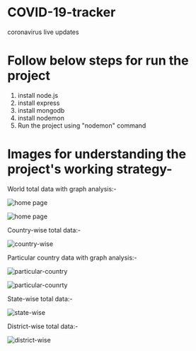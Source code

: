 # COVID-19-tracker
coronavirus live updates

# Follow below steps for run  the project

1. install node.js
2. install express
3. install mongodb
4. install nodemon
5. Run the project using "nodemon" command


# Images for understanding the project's working strategy-

World total data with graph analysis:-

![home page](https://github.com/luckykumarirai/COVID-19-tracker/blob/master/screenshorts/Screenshot%20from%202020-08-28%2017-42-48.png)

![home page](https://github.com/luckykumarirai/COVID-19-tracker/blob/master/screenshorts/Screenshot%20from%202020-08-28%2017-43-46.png)

Country-wise total data:-

![country-wise](https://github.com/luckykumarirai/COVID-19-tracker/blob/master/screenshorts/Screenshot%20from%202020-08-28%2017-44-11.png)

Particular country data with graph analysis:-

![particular-country](https://github.com/luckykumarirai/COVID-19-tracker/blob/master/screenshorts/Screenshot%20from%202020-08-28%2017-44-47.png)

![particular-counrty](https://github.com/luckykumarirai/COVID-19-tracker/blob/master/screenshorts/Screenshot%20from%202020-08-28%2017-45-32.png)


State-wise total data:-

![state-wise](https://github.com/luckykumarirai/COVID-19-tracker/blob/master/screenshorts/Screenshot%20from%202020-08-28%2017-46-12.png)

District-wise total data:-

![district-wise](https://github.com/luckykumarirai/COVID-19-tracker/blob/master/screenshorts/Screenshot%20from%202020-08-28%2017-47-57.png)

